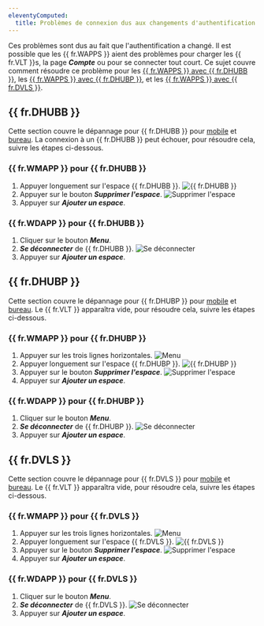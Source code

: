 ```yaml
---
eleventyComputed:
  title: Problèmes de connexion dus aux changements d'authentification avec {{ fr.WS }}
---
```

Ces problèmes sont dus au fait que l'authentification a changé. Il est possible que les {{ fr.WAPPS }} aient des problèmes pour charger les {{ fr.VLT }}s, la page ***Compte*** ou pour se connecter tout court. Ce sujet couvre comment résoudre ce problème pour les [{{ fr.WAPPS }} avec {{ fr.DHUBB }}](#hub-business), les [{{ fr.WAPPS }} avec {{ fr.DHUBP }}](#hub-personal), et les [{{ fr.WAPPS }} avec {{ fr.DVLS }}](#devolutions-server).

## {{ fr.DHUBB }}
Cette section couvre le dépannage pour {{ fr.DHUBB }} pour [mobile](#workspace-mobile-for-hub-business) et [bureau](#workspace-desktop-for-hub-business). La connexion à un {{ fr.DHUBB }} peut échouer, pour résoudre cela, suivre les étapes ci-dessous.
### {{ fr.WMAPP }} pour {{ fr.DHUBB }}
1. Appuyer longuement sur l'espace {{ fr.DHUBB }}.
![{{ fr.DHUBB }}](https://cdnweb.devolutions.net/docs/docs_en_kb_KB0094.png)
1. Appuyer sur le bouton ***Supprimer l'espace***.
![Supprimer l'espace](https://cdnweb.devolutions.net/docs/docs_en_kb_KB0095.png)
1. Appuyer sur ***Ajouter un espace***.
### {{ fr.WDAPP }} pour {{ fr.DHUBB }}
1. Cliquer sur le bouton ***Menu***.
1. ***Se déconnecter*** de {{ fr.DHUBB }}.
![Se déconnecter](https://cdnweb.devolutions.net/docs/docs_en_kb_KB0093.png)
1. Appuyer sur ***Ajouter un espace***.

## {{ fr.DHUBP }}
Cette section couvre le dépannage pour {{ fr.DHUBP }} pour [mobile](#workspace-mobile-for-hub-personal) et [bureau](#workspace-desktop-for-hub-personal). Le {{ fr.VLT }} apparaîtra vide, pour résoudre cela, suivre les étapes ci-dessous.

### {{ fr.WMAPP }} pour {{ fr.DHUBP }}
1. Appuyer sur les trois lignes horizontales.
![Menu](https://cdnweb.devolutions.net/docs/docs_en_kb_KB0089.png)
1. Appuyer longuement sur l'espace {{ fr.DHUBP }}.
![{{ fr.DHUBP }}](https://cdnweb.devolutions.net/docs/docs_en_kb_KB0090.png)
1. Appuyer sur le bouton ***Supprimer l'espace***.
![Supprimer l'espace](https://cdnweb.devolutions.net/docs/docs_en_kb_KB0091.png)
1. Appuyer sur ***Ajouter un espace***.
### {{ fr.WDAPP }} pour {{ fr.DHUBP }}
1. Cliquer sur le bouton ***Menu***.
1. ***Se déconnecter*** de {{ fr.DHUBP }}.
![Se déconnecter](https://cdnweb.devolutions.net/docs/docs_en_kb_KB0092.png)
1. Appuyer sur ***Ajouter un espace***.

## {{ fr.DVLS }}
Cette section couvre le dépannage pour {{ fr.DVLS }} pour [mobile](#workspace-mobile-for-devolutions-server) et [bureau](#workspace-desktop-for-devolutions-server). Le {{ fr.VLT }} apparaîtra vide, pour résoudre cela, suivre les étapes ci-dessous.

### {{ fr.WMAPP }} pour {{ fr.DVLS }}
1. Appuyer sur les trois lignes horizontales.
![Menu](https://cdnweb.devolutions.net/docs/docs_en_kb_KB0108.png)
1. Appuyer longuement sur l'espace {{ fr.DVLS }}.
![{{ fr.DVLS }}](https://cdnweb.devolutions.net/docs/docs_en_kb_KB0109.png)
1. Appuyer sur le bouton ***Supprimer l'espace***.
![Supprimer l'espace](https://cdnweb.devolutions.net/docs/docs_en_kb_KB0110.png)
1. Appuyer sur ***Ajouter un espace***.

### {{ fr.WDAPP }} pour {{ fr.DVLS }}
1. Cliquer sur le bouton ***Menu***.
1. ***Se déconnecter*** de {{ fr.DVLS }}.
![Se déconnecter](https://cdnweb.devolutions.net/docs/docs_en_kb_KB0111.png)
1. Appuyer sur ***Ajouter un espace***.
